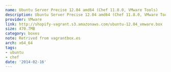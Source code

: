 ```yaml
---
name: Ubuntu Server Precise 12.04 amd64 (Chef 11.8.0, VMware Tools)
description: Ubuntu Server Precise 12.04 amd64 (Chef 11.8.0, VMware Tools)
provider: VMware
link: http://shopify-vagrant.s3.amazonaws.com/ubuntu-12.04_vmware.box
size: 470.7MB
category: boxes
note: Retrived from vagrantbox.es
arch: x64_64
tags:
- ubuntu
- chef
date: '2014-02-16'
---
```

